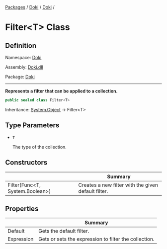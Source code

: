[Packages](../../README.md) / [Doki](../README.md) / [Doki](README.md) / 

# Filter&lt;T&gt; Class

## Definition

Namespace: [Doki](README.md)

Assembly: [Doki.dll](../README.md)

Package: [Doki](https://www.nuget.org/packages/Doki)

---

**Represents a filter that can be applied to a collection.**

```csharp
public sealed class Filter<T>
```

Inheritance: [System.Object](https://learn.microsoft.com/en-us/dotnet/api/System.Object) → Filter&lt;T&gt;

## Type Parameters

- `T`
  
   The type of the collection.



## Constructors

|   |Summary|
|---|---|
|Filter(Func&lt;T, System.Boolean&gt;)| Creates a new filter with the given default filter.|


## Properties

|   |Summary|
|---|---|
|Default| Gets the default filter.|
|Expression| Gets or sets the expression to filter the collection.|


